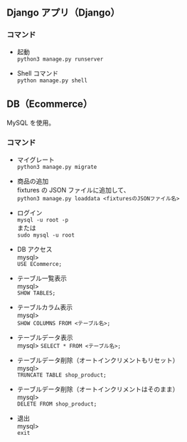 ## Django アプリ（Django）

### コマンド

- 起動  
  `python3 manage.py runserver`

- Shell コマンド  
  `python manage.py shell`

## DB（Ecommerce）

MySQL を使用。

### コマンド

- マイグレート  
  `python3 manage.py migrate`

- 商品の追加  
  fixtures の JSON ファイルに追加して、  
  `python3 manage.py loaddata <fixturesのJSONファイル名>`

- ログイン  
  `mysql -u root -p`  
  または  
  `sudo mysql -u root`
- DB アクセス  
   mysql>  
   `USE ECommerce;`

- テーブル一覧表示  
  mysql>  
   `SHOW TABLES;`

- テーブルカラム表示  
  mysql>  
  `SHOW COLUMNS FROM <テーブル名>;`

- テーブルデータ表示  
   mysql>
  `SELECT * FROM <テーブル名>;`

- テーブルデータ削除（オートインクリメントもリセット）  
  mysql>  
  `TRUNCATE TABLE shop_product;`

- テーブルデータ削除（オートインクリメントはそのまま）  
  mysql>  
  `DELETE FROM shop_product;`

- 退出  
  mysql>  
   `exit`
